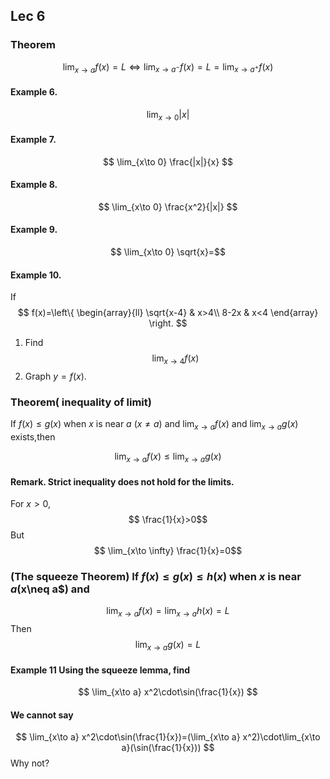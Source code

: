 ## Lec 6

### Theorem

$$ \lim_{x\to a} f(x)=L \Leftrightarrow  \lim_{x\to a^-} f(x)=L=\lim_{x\to a^+} f(x) $$


#### Example 6.

$$ \lim_{x\to 0} |x| $$

#### Example 7.

$$ \lim_{x\to 0} \frac{|x|}{x} $$


#### Example 8.

$$ \lim_{x\to 0} \frac{x^2}{|x|} $$

#### Example 9.

$$ \lim_{x\to 0} \sqrt{x}=$$

#### Example 10.
If
$$
f(x)=\left\{
\begin{array}{ll}
\sqrt{x-4} & x>4\\
8-2x & x<4
\end{array}
\right.
$$
1. Find
$$ \lim_{x\to 4} f(x)$$
2. Graph $y=f(x)$.

### Theorem( inequality of limit)
If $f(x)\leq g(x)$  when $x$ is near $a$ ($x\neq a$) and $\lim_{x\to a} f(x)$ and $\lim_{x\to a} g(x)$ exists,then

$$ \lim_{x\to a} f(x)\leq \lim_{x\to a} g(x)$$

#### Remark. Strict inequality does not hold for the limits.
For $x>0$,
$$ \frac{1}{x}>0$$
But
$$  \lim_{x\to \infty} \frac{1}{x}=0$$ 

### (The squeeze Theorem) If $f(x)\leq g(x)\leq h(x)$  when $x$ is near $a($x\neq a$) and 
$$\lim_{x\to a} f(x)=\lim_{x\to a} h(x)=L$$
Then
$$
\lim_{x\to a} g(x)=L
$$

#### Example 11 Using the squeeze lemma, find
$$
\lim_{x\to a} x^2\cdot\sin(\frac{1}{x})
$$

#### We cannot say

$$
\lim_{x\to a} x^2\cdot\sin(\frac{1}{x})=(\lim_{x\to a} x^2)\cdot\lim_{x\to a}(\sin(\frac{1}{x}))
$$
Why not?
